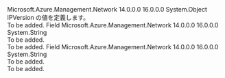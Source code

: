 <Type Name="IPVersion" FullName="Microsoft.Azure.Management.Network.Models.IPVersion">
  <TypeSignature Language="C#" Value="public static class IPVersion" />
  <TypeSignature Language="ILAsm" Value=".class public auto ansi abstract sealed beforefieldinit IPVersion extends System.Object" />
  <TypeSignature Language="DocId" Value="T:Microsoft.Azure.Management.Network.Models.IPVersion" />
  <TypeSignature Language="VB.NET" Value="Public Class IPVersion" />
  <TypeSignature Language="F#" Value="type IPVersion = class" />
  <AssemblyInfo>
    <AssemblyName>Microsoft.Azure.Management.Network</AssemblyName>
    <AssemblyVersion>14.0.0.0</AssemblyVersion>
    <AssemblyVersion>16.0.0.0</AssemblyVersion>
  </AssemblyInfo>
  <Base>
    <BaseTypeName>System.Object</BaseTypeName>
  </Base>
  <Interfaces />
  <Docs>
    <summary>
            IPVersion の値を定義します。
            </summary>
    <remarks>To be added.</remarks>
  </Docs>
  <Members>
    <Member MemberName="IPv4">
      <MemberSignature Language="C#" Value="public const string IPv4;" />
      <MemberSignature Language="ILAsm" Value=".field public static literal string IPv4" />
      <MemberSignature Language="DocId" Value="F:Microsoft.Azure.Management.Network.Models.IPVersion.IPv4" />
      <MemberSignature Language="VB.NET" Value="Public Const IPv4 As String " />
      <MemberSignature Language="F#" Value="val mutable IPv4 : string" Usage="Microsoft.Azure.Management.Network.Models.IPVersion.IPv4" />
      <MemberType>Field</MemberType>
      <AssemblyInfo>
        <AssemblyName>Microsoft.Azure.Management.Network</AssemblyName>
        <AssemblyVersion>14.0.0.0</AssemblyVersion>
        <AssemblyVersion>16.0.0.0</AssemblyVersion>
      </AssemblyInfo>
      <ReturnValue>
        <ReturnType>System.String</ReturnType>
      </ReturnValue>
      <Docs>
        <summary>To be added.</summary>
        <remarks>To be added.</remarks>
      </Docs>
    </Member>
    <Member MemberName="IPv6">
      <MemberSignature Language="C#" Value="public const string IPv6;" />
      <MemberSignature Language="ILAsm" Value=".field public static literal string IPv6" />
      <MemberSignature Language="DocId" Value="F:Microsoft.Azure.Management.Network.Models.IPVersion.IPv6" />
      <MemberSignature Language="VB.NET" Value="Public Const IPv6 As String " />
      <MemberSignature Language="F#" Value="val mutable IPv6 : string" Usage="Microsoft.Azure.Management.Network.Models.IPVersion.IPv6" />
      <MemberType>Field</MemberType>
      <AssemblyInfo>
        <AssemblyName>Microsoft.Azure.Management.Network</AssemblyName>
        <AssemblyVersion>14.0.0.0</AssemblyVersion>
        <AssemblyVersion>16.0.0.0</AssemblyVersion>
      </AssemblyInfo>
      <ReturnValue>
        <ReturnType>System.String</ReturnType>
      </ReturnValue>
      <Docs>
        <summary>To be added.</summary>
        <remarks>To be added.</remarks>
      </Docs>
    </Member>
  </Members>
</Type>